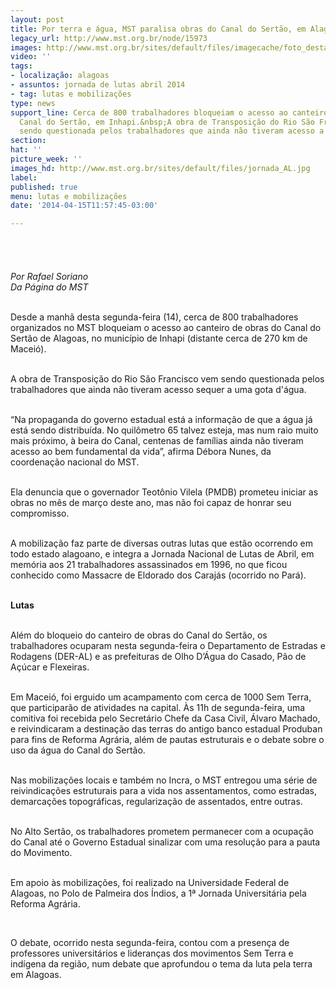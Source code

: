 ```yaml
---
layout: post
title: Por terra e água, MST paralisa obras do Canal do Sertão, em Alagoas
legacy_url: http://www.mst.org.br/node/15973
images: http://www.mst.org.br/sites/default/files/imagecache/foto_destaque/jornada_AL.jpg
video: ''
tags:
- localização: alagoas
- assuntos: jornada de lutas abril 2014
- tag: lutas e mobilizações
type: news
support_line: Cerca de 800 trabalhadores bloqueiam o acesso ao canteiro de obras do
  Canal do Sertão, em Inhapi.&nbsp;A obra de Transposição do Rio São Francisco vem
  sendo questionada pelos trabalhadores que ainda não tiveram acesso a água.
section: 
hat: ''
picture_week: ''
images_hd: http://www.mst.org.br/sites/default/files/jornada_AL.jpg
label: 
published: true
menu: lutas e mobilizações
date: '2014-04-15T11:57:45-03:00'

---
```

<p class="MsoNormal"><img style="margin: 10px;" src="http://www.mst.org.br/sites/default/files/jornada_AL.jpg" alt=""><br><br><em><br>Por Rafael Soriano<br>Da Página do MST<br><br type="_moz"></em></p><p class="MsoNormal">Desde a manhã desta segunda-feira (14), cerca de 800 trabalhadores organizados no MST bloqueiam o acesso ao canteiro de obras do Canal do Sertão de Alagoas, no município de Inhapi (distante cerca de 270 km de Maceió).</p><p class="MsoNormal"><br>A obra de Transposição do Rio São Francisco vem sendo questionada pelos trabalhadores que ainda não tiveram acesso sequer a uma gota d'água.</p><p class="MsoNormal"><br>“Na propaganda do governo estadual está a informação de que a água já está sendo distribuída. No quilômetro 65 talvez esteja, mas num raio muito mais próximo, à beira do Canal, centenas de famílias ainda não tiveram acesso ao bem fundamental da vida”, afirma Débora Nunes, da coordenação nacional do MST.</p><p class="MsoNormal"><br>Ela denuncia que o governador Teotônio Vilela (PMDB) prometeu iniciar as obras no mês de março deste ano, mas não foi capaz de honrar seu compromisso.</p><p class="MsoNormal"><br>A mobilização faz parte de diversas outras lutas que estão ocorrendo em todo estado alagoano, e integra a Jornada Nacional de Lutas de Abril, em memória aos 21 trabalhadores assassinados em 1996, no que ficou conhecido como Massacre de Eldorado dos Carajás (ocorrido no Pará).</p><p class="MsoNormal"><br><strong>Lutas</strong></p><p class="MsoNormal"><br>Além do bloqueio do canteiro de obras do Canal do Sertão, os trabalhadores ocuparam nesta segunda-feira o Departamento de Estradas e Rodagens (DER-AL) e as prefeituras de Olho D’Água do Casado, Pão de Açúcar e Flexeiras.</p><p class="MsoNormal"><br>Em Maceió, foi erguido um acampamento com cerca de 1000 Sem Terra, que participarão de atividades na capital. Às 11h de segunda-feira, uma comitiva foi recebida pelo Secretário Chefe da Casa Civil, Álvaro Machado, e reivindicaram a destinação das terras do antigo banco estadual Produban para fins de Reforma Agrária, além de pautas estruturais e o debate sobre o uso da água do Canal do Sertão.</p><p class="MsoNormal"><br>Nas mobilizações locais e também no Incra, o MST entregou uma série de reivindicações estruturais para a vida nos assentamentos, como estradas, demarcações topográficas, regularização de assentados, entre outras.</p><p class="MsoNormal"><br>No Alto Sertão, os trabalhadores prometem permanecer com a ocupação do Canal até o Governo Estadual sinalizar com uma resolução para a pauta do Movimento.</p><p class="MsoNormal"><br>Em apoio às mobilizações, foi realizado na Universidade Federal de Alagoas, no Polo de Palmeira dos Índios, a 1ª Jornada Universitária pela Reforma Agrária.</p><p>&nbsp;</p><p class="MsoNormal">O debate, ocorrido nesta segunda-feira, contou com a presença de professores universitários e lideranças dos movimentos Sem Terra e indígena da região, num debate que aprofundou o tema da luta pela terra em Alagoas.</p>
